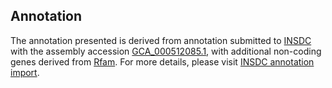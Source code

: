 

Annotation
----------

The annotation presented is derived from annotation submitted to
[INSDC](http://www.insdc.org) with the assembly accession
[GCA\_000512085.1](http://www.ebi.ac.uk/ena/data/view/GCA_000512085.1),
with additional non-coding genes derived from
[Rfam](http://rfam.xfam.org/). For more details, please visit [INSDC
annotation
import](http://ensemblgenomes.org/info/data/insdc_annotation).
